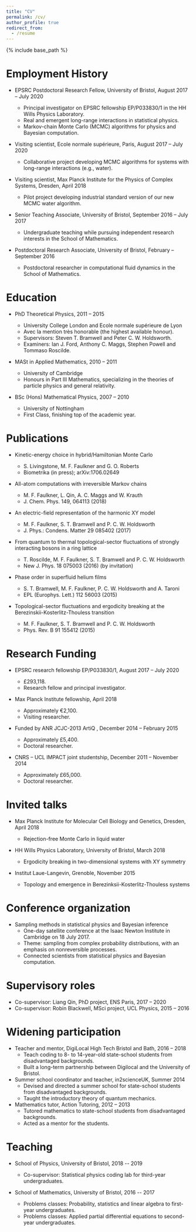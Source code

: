 ```yaml
---
title: "CV"
permalink: /cv/
author_profile: true
redirect_from:
  - /resume
---
```


{% include base_path %}

Employment History
======
* EPSRC Postdoctoral Research Fellow, University of Bristol, August 2017 – July 2020
  * Principal investigator on EPSRC fellowship EP/P033830/1 in the HH Wills Physics Laboratory.
  * Real and emergent long-range interactions in statistical physics.
  * Markov-chain Monte Carlo (MCMC) algorithms for physics and Bayesian computation.

* Visiting scientist, Ecole normale supérieure, Paris, August 2017 – July 2020
  * Collaborative project developing MCMC algorithms for systems with long-range interactions (e.g., water).

* Visiting scientist, Max Planck Institute for the Physics of Complex Systems, Dresden, April 2018
  * Pilot project developing industrial standard version of our new MCMC water algorithm.

* Senior Teaching Associate, University of Bristol, September 2016 – July 2017
  * Undergraduate teaching while pursuing independent research interests in the School of Mathematics.

* Postdoctoral Research Associate, University of Bristol, February – September 2016
  * Postdoctoral researcher in computational fluid dynamics in the School of Mathematics.

Education
======
* PhD Theoretical Physics, 2011 – 2015
  * University College London and Ecole normale supérieure de Lyon
  * Avec la mention très honorable (the highest available honour).
  * Supervisors: Steven T. Bramwell and Peter C. W. Holdsworth.
  * Examiners: Ian J. Ford, Anthony C. Maggs, Stephen Powell and Tommaso Roscilde.

* MASt in Applied Mathematics, 2010 – 2011
  * University of Cambridge
  * Honours in Part III Mathematics, specializing in the theories of particle physics and general relativity.

* BSc (Hons) Mathematical Physics, 2007 – 2010
  * University of Nottingham
  * First Class, finishing top of the academic year.

Publications
======
* Kinetic-energy choice in hybrid/Hamiltonian Monte Carlo
  * S. Livingstone, M. F. Faulkner and G. O. Roberts
  * Biometrika (in press); arXiv:1706.02649

* All-atom computations with irreversible Markov chains
  * M. F. Faulkner, L. Qin, A. C. Maggs and W. Krauth
  * J. Chem. Phys. 149, 064113 (2018)

* An electric-field representation of the harmonic XY model
  * M. F. Faulkner, S. T. Bramwell and P. C. W. Holdsworth
  * J. Phys.: Condens. Matter 29 085402 (2017)

* From quantum to thermal topological-sector fluctuations of strongly interacting bosons in a
ring lattice
  * T. Roscilde, M. F. Faulkner, S. T. Bramwell and P. C. W. Holdsworth
  * New J. Phys. 18 075003 (2016) (by invitation)

* Phase order in superfluid helium films
  * S. T. Bramwell, M. F. Faulkner, P. C. W. Holdsworth and A. Taroni
  * EPL (Europhys. Lett.) 112 56003 (2015)

* Topological-sector fluctuations and ergodicity breaking at the Berezinskii-Kosterlitz-Thouless
transition
  * M. F. Faulkner, S. T. Bramwell and P. C. W. Holdsworth
  * Phys. Rev. B 91 155412 (2015)

<!---
  <ul>{% for post in site.publications reversed %}
    {% include archive-single-cv.html %}
  {% endfor %}</ul>
-->
 
Research Funding
======
* EPSRC research fellowship EP/P033830/1, August 2017 – July 2020
  * £293,118.
  * Research fellow and principal investigator.

* Max Planck Institute fellowship, April 2018
  * Approximately €2,100.
  * Visiting researcher.

* Funded by ANR JCJC-2013 ArtiQ , December 2014 – February 2015
  * Approximately £5,400.
  * Doctoral researcher.

* CNRS – UCL IMPACT joint studentship, December 2011 – November 2014
  * Approximately £65,000.
  * Doctoral researcher.
  
Invited talks
======
* Max Planck Institute for Molecular Cell Biology and Genetics, Dresden, April 2018
  * Rejection-free Monte Carlo in liquid water

* HH Wills Physics Laboratory, University of Bristol, March 2018
  * Ergodicity breaking in two-dimensional systems with XY symmetry

* Institut Laue-Langevin, Grenoble, November 2015
  * Topology and emergence in Berezinksii-Kosterlitz-Thouless systems

<!---
  <ul>{% for post in site.talks reversed %}
    {% include archive-single-talk-cv.html %}
  {% endfor %}</ul>
-->

Conference organization
======
* Sampling methods in statistical physics and Bayesian inference
    * One-day satellite conference at the Isaac Newton Institute in Cambridge on 18 July 2017.
    * Theme: sampling from complex probability distributions, with an emphasis on nonreversible processes.
    * Connected scientists from statistical physics and Bayesian computation.

Supervisory roles
======
* Co-supervisor: Liang Qin, PhD project, ENS Paris, 2017 – 2020
* Co-supervisor: Robin Blackwell, MSci project, UCL Physics, 2015 – 2016

Widening participation
======
* Teacher and mentor, DigiLocal High Tech Bristol and Bath, 2016 – 2018
  * Teach coding to 8- to 14-year-old state-school students from disadvantaged backgrounds.
  * Built a long-term partnership between Digilocal and the University of Bristol.
* Summer school coordinator and teacher, in2scienceUK, Summer 2014
  * Devised and directed a summer school for state-school students from disadvantaged backgrounds.
  * Taught the introductory theory of quantum mechanics.
* Mathematics tutor, Action Tutoring, 2012 – 2013
  * Tutored mathematics to state-school students from disadvantaged backgrounds.
  * Acted as a mentor for the students.

<!---
I teach coding to 8- to 14-year-old state-school students from disadvantaged backgrounds. The initiative is organized by DigiLocal HBB to address the imbalance of people from disadvantaged backgrounds working in the tech sector. I helped to build a long-term partnership between Digilocal and the University of Bristol, and am also a mentor for the Social Mobility Foundation.
 
I was also involved in widening-participation projects while at UCL. During the summer of 2014, I voluntarily devised and ran a quantum mechanics summer school for 17-year-old state-school students on free school meals through the charity in2scienceUK. In 2012-13, I voluntarily tutored maths to 15-year-old state-school students on free school meals through the charity Action Tutoring.
 
Widening participation in science, technology, engineering and maths (STEM) addresses both socio-economic imbalance in society and the problems associated with missing a large proportion of talent from an entire demographic. I am an ambassador of the educational charity STEM Learning.
-->

Teaching
======
* School of Physics, University of Bristol, 2018 -- 2019
  * Co-supervisor: Statistical physics coding lab for third-year undergraduates.

* School of Mathematics, University of Bristol, 2016 -- 2017
  * Problems classes: Probability, statistics and linear algebra to first-year undergraduates.
  * Problems classes: Applied partial differential equations to second-year undergraduates.


<!---
  <ul>{% for post in site.teaching reversed %}
    {% include archive-single-cv.html %}
  {% endfor %}</ul>
-->

